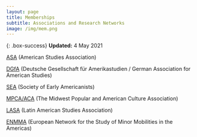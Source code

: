 ```yaml
---
layout: page
title: Memberships
subtitle: Associations and Research Networks
image: /img/mem.png
---
```


{: .box-success}
**Updated:** 4 May 2021

<p><a href="https://theasa.net" target="_blank">ASA</a> (American Studies Association)</p>
<p><a href="https://dgfa.de" target="_blank">DGfA</a> (Deutsche Gesellschaft für Amerikastudien / German Association for American Studies)</p>
<p><a href="https://www.societyofearlyamericanists.org" target="_blank">SEA</a> (Society of Early Americanists)</p>
<p><a href="https://mpcaaca.org" target="_blank">MPCA/ACA</a> (The Midwest Popular and American Culture Association)</p>
<p><a href="https://lasaweb.org/en/">LASA</a> (Latin American Studies Association)</p>
<p><a href="https://enmma.org/" target="_blank">ENMMA</a> (European Network for the Study of Minor Mobilities in the Americas)</p>
